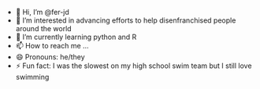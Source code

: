 - 👋 Hi, I’m @fer-jd
- 👀 I’m interested in advancing efforts to help disenfranchised people around the world
- 🌱 I’m currently learning python and R
- 📫 How to reach me ...
- 😄 Pronouns: he/they
- ⚡ Fun fact: I was the slowest on my high school swim team but I still love swimming

<!---
fer-jd/fer-jd is a ✨ special ✨ repository because its `README.md` (this file) appears on your GitHub profile.
You can click the Preview link to take a look at your changes.
--->
